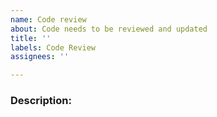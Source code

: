 ```yaml
---
name: Code review
about: Code needs to be reviewed and updated
title: ''
labels: Code Review
assignees: ''

---
```


### Description:
<!-- Remove this comment and describe what you want to happen -->
